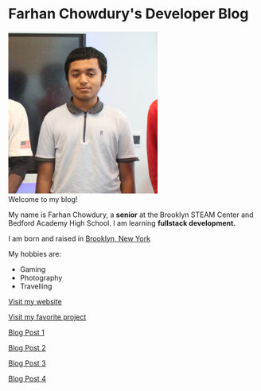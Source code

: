 # Farhan Chowdury's Developer Blog

<img src="images/index/presentPhoto.jpg" width="300">

<br>
Welcome to my blog!

My name is Farhan Chowdury, a **senior** at the Brooklyn STEAM Center and Bedford Academy High School. I am learning **fullstack development.**

I am born and raised in <ins> Brooklyn, New York</ins>

My hobbies are:
- Gaming
- Photography
- Travelling

[Visit my website](https://fc2078.github.io)

[Visit my favorite project](https://fc2078.github.io/rizz-farm)

[Blog Post 1](_posts/2024-09-13-my-first-post.md)

[Blog Post 2](_posts/2024-10-29-debugging.md)

[Blog Post 3](_posts/2024-11-30-how-i-ended-up.md)

[Blog Post 4](_posts/2025-01-31-everywhere-i-go.md)